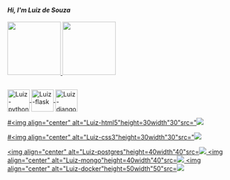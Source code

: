 #### *Hi, I'm Luiz de Souza*
 
 <div>
<a href="https://github.com/luizdesouza">
<img height="120em"src="https://github-readme-stats.vercel.app/api?username=luizdesouza&show_icons=true&theme=dracula&include_all_commits=true&count_private=true"/>
<img height="120em"src=https://github-readme-stats.vercel.app/api/top-langs/?username=luizdesouza&layout=compact&langs_count=16&theme=dracula">
 </div>

##                                                                                                                                              
  <div style"display:inline_block"<br>
 <img align="center" alt="Luiz-python"height=50width"50"src="<img src="https://cdn.jsdelivr.net/gh/devicons/devicon/icons/python/python-original.svg"/>
 <img align="center" alt="Luiz-flask"height=50width"50"src="<img src="https://cdn.jsdelivr.net/gh/devicons/devicon/icons/flask/flask-original.svg"/>
 <img align="center" alt="Luiz-django"height=50width"50"src="<img src="https://cdn.jsdelivr.net/gh/devicons/devicon/icons/django/django-original.svg"/>
 
 #<img align="center" alt="Luiz-html5"height=30width"30"src="<img src="https://cdn.jsdelivr.net/gh/devicons/devicon/icons/html5/html5-original.svg"/>
  
 #<img align="center" alt="Luiz-css3"height=30width"30"src="<img src="https://cdn.jsdelivr.net/gh/devicons/devicon/icons/css3/css3-original.svg"/>
 
 <img align="center" alt="Luiz-postgres"height=40width"40"src=<img src="https://cdn.jsdelivr.net/gh/devicons/devicon/icons/postgresql/postgresql-original.svg"/>
 <img align="center" alt="Luiz-mongo"height=40width"40"src=<img src="https://cdn.jsdelivr.net/gh/devicons/devicon/icons/mongodb/mongodb-original.svg"/>
 <img align="center" alt="Luiz-docker"height=50width"50"src=<img src="https://cdn.jsdelivr.net/gh/devicons/devicon/icons/docker/docker-original.svg"/>
 </div>
 
 
                                                                                                                                              

                                                                                                                                                                          




